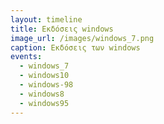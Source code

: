 ```yaml
---
layout: timeline 
title: Εκδόσεις windows 
image_url: /images/windows_7.png
caption: Εκδόσεις των windows 
events:
  - windows_7
  - windows10 
  - windows-98
  - windows8
  - windows95
--- 
```

